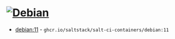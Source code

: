 # [![Debian](https://github.com/saltstack/salt-ci-containers/actions/workflows/debian-containers.yml/badge.svg)](https://github.com/saltstack/salt-ci-containers/actions/workflows/debian-containers.yml)

- [debian:11](https://hub.docker.com/r/_/debian/tags?name=11) - `ghcr.io/saltstack/salt-ci-containers/debian:11`
